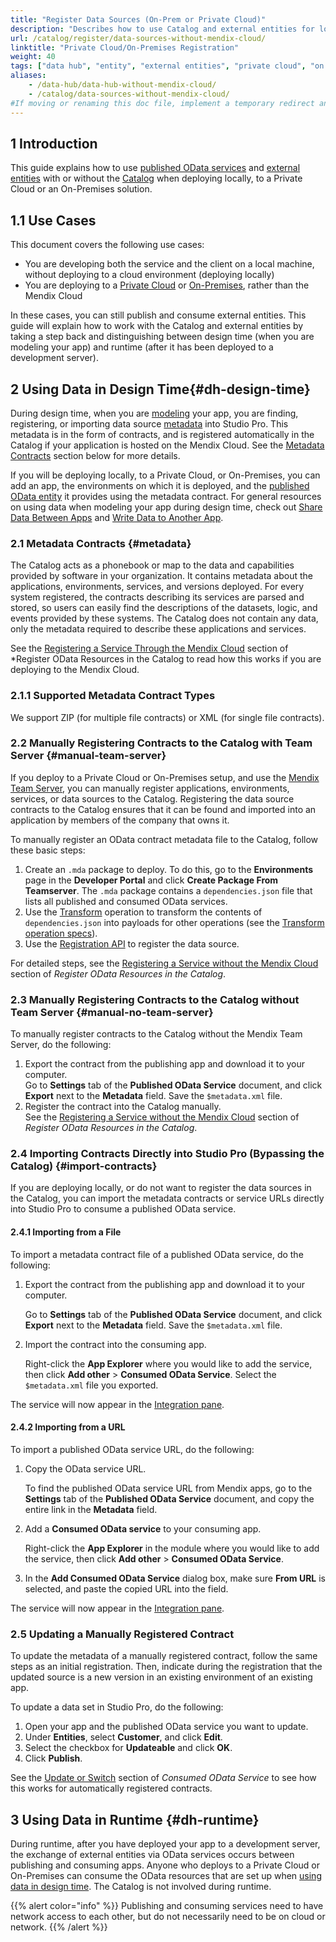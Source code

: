 ```yaml
---
title: "Register Data Sources (On-Prem or Private Cloud)"
description: "Describes how to use Catalog and external entities for local deployments, or for private cloud or on-premises solutions."
url: /catalog/register/data-sources-without-mendix-cloud/
linktitle: "Private Cloud/On-Premises Registration"
weight: 40
tags: ["data hub", "entity", "external entities", "private cloud", "on prem", "local", "studio pro", "consumed OData Service", "Data Hub on prem", "private cloud", "without mendix cloud"]
aliases:
    - /data-hub/data-hub-without-mendix-cloud/
    - /catalog/data-sources-without-mendix-cloud/
#If moving or renaming this doc file, implement a temporary redirect and let the respective team know they should update the URL in the product. See Mapping to Products for more details.
---
```

## 1 Introduction

This guide explains how to use [published OData services](/refguide/published-odata-services/) and [external entities](/refguide/external-entities/) with or without the [Catalog](/catalog/) when deploying locally, to a Private Cloud or an On-Premises solution.

## 1.1 Use Cases

This document covers the following use cases:

* You are developing both the service and the client on a local machine, without deploying to a cloud environment (deploying locally)
* You are deploying to a [Private Cloud](/developerportal/deploy/private-cloud/) or [On-Premises](/developerportal/deploy/on-premises-design/), rather than the Mendix Cloud

In these cases, you can still publish and consume external entities. This guide will explain how to work with the Catalog and external entities by taking a step back and distinguishing between design time (when you are modeling your app) and runtime (after it has been deployed to a development server).

## 2 Using Data in Design Time{#dh-design-time}

During design time, when you are [modeling](/refguide/modeling/) your app, you are finding, registering, or importing data source [metadata](#metadata) into Studio Pro. This metadata is in the form of contracts, and is registered automatically in the Catalog if your application is hosted on the Mendix Cloud. See the [Metadata Contracts](#metadata) section below for more details.

If you will be deploying locally, to a Private Cloud, or On-Premises, you can add an app, the environments on which it is deployed, and the [published OData entity](/refguide/published-odata-entity/) it provides using the metadata contract. For general resources on using data when modeling your app during design time, check out [Share Data Between Apps](/data-hub/share-data/) and [Write Data to Another App](/catalog/write-data/).

### 2.1 Metadata Contracts {#metadata}

The Catalog acts as a phonebook or map to the data and capabilities provided by software in your organization. It contains metadata about the applications, environments, services, and versions deployed. For every system registered, the contracts describing its services are parsed and stored, so users can easily find the descriptions of the datasets, logic, and events provided by these systems. The Catalog does not contain any data, only the metadata required to describe these applications and services.

See the [Registering a Service Through the Mendix Cloud](/catalog/register/register-data/#mendix-cloud) section of *Register OData Resources in the Catalog to read how this works if you are deploying to the Mendix Cloud. 

### 2.1.1 Supported Metadata Contract Types

We support ZIP (for multiple file contracts) or XML (for single file contracts).

### 2.2 Manually Registering Contracts to the Catalog with Team Server {#manual-team-server}

If you deploy to a Private Cloud or On-Premises setup, and use the [Mendix Team Server](/refguide/version-control/#team-server), you can manually register applications, environments, services, or data sources to the Catalog. Registering the data source contracts to the Catalog ensures that it can be found and imported into an application by members of the company that owns it. 

To manually register an OData contract metadata file to the Catalog, follow these basic steps:

1. Create an `.mda` package to deploy. To do this, go to the **Environments** page in the **Developer Portal** and click **Create Package From Teamserver**. The `.mda` package contains a `dependencies.json` file that lists all published and consumed OData services.
2. Use the [Transform](/catalog/register/register-data/#transform-api) operation to transform the contents of `dependencies.json` into payloads for other operations (see the [Transform operation specs](http://datahub-spec.s3-website.eu-central-1.amazonaws.com/registration_v4.html#/Endpoints/post_transform_dependenciesjson)).
3. Use the [Registration API](/apidocs-mxsdk/apidocs/catalog-apis/#registration) to register the data source.

For detailed steps, see the [Registering a Service without the Mendix Cloud](/catalog/register/register-data/#without-mendix-cloud) section of *Register OData Resources in the Catalog*.

### 2.3 Manually Registering Contracts to the Catalog without Team Server {#manual-no-team-server}

To manually register contracts to the Catalog without the Mendix Team Server, do the following:

1. Export the contract from the publishing app and download it to your computer. </br> Go to **Settings** tab of the **Published OData Service** document, and click **Export** next to the **Metadata** field. Save the `$metadata.xml` file.
2. Register the contract into the Catalog manually. </br> See the [Registering a Service without the Mendix Cloud](/catalog/register/register-data/#without-mendix-cloud) section of *Register OData Resources in the Catalog*.

### 2.4 Importing Contracts Directly into Studio Pro (Bypassing the Catalog) {#import-contracts}

If you are deploying locally, or do not want to register the data sources in the Catalog, you can import the metadata contracts or service URLs directly into Studio Pro to consume a published OData service.

#### 2.4.1 Importing from a File

To import a metadata contract file of a published OData service, do the following:

1. Export the contract from the publishing app and download it to your computer.

    Go to **Settings** tab of the **Published OData Service** document, and click **Export** next to the **Metadata** field. Save the `$metadata.xml` file.

2. Import the contract into the consuming app.

    Right-click the **App Explorer** where you would like to add the service, then click **Add other** > **Consumed OData Service**. Select the `$metadata.xml` file you exported.

The service will now appear in the [Integration pane](/refguide/integration-pane/).

#### 2.4.2 Importing from a URL

To import a published OData service URL, do the following:

1. Copy the OData service URL.

    To find the published OData service URL from Mendix apps, go to the **Settings** tab of the **Published OData Service** document, and copy the entire link in the **Metadata** field.

2. Add a **Consumed OData service** to your consuming app.

    Right-click the **App Explorer** in the module where you would like to add the service, then click **Add other** > **Consumed OData Service**.

3. In the **Add Consumed OData Service** dialog box, make sure **From URL** is selected, and paste the copied URL into the field.

The service will now appear in the [Integration pane](/refguide/integration-pane/).

### 2.5 Updating a Manually Registered Contract

To update the metadata of a manually registered contract, follow the same steps as an initial registration. Then, indicate during the registration that the updated source is a new version in an existing environment of an existing app. 

To update a data set in Studio Pro, do the following:

1. Open your app and the published OData service you want to update.
2. Under **Entities**, select **Customer**, and click **Edit**.
3. Select the checkbox for **Updateable** and click **OK**.
4. Click **Publish**.

See the [Update or Switch](/refguide/consumed-odata-service/#update-switch) section of *Consumed OData Service*  to see how this works for automatically registered contracts.

## 3 Using Data in Runtime {#dh-runtime}

During runtime, after you have deployed your app to a development server, the exchange of external entities via OData services occurs between publishing and consuming apps. Anyone who deploys to a Private Cloud or On-Premises can consume the OData resources that are set up when [using data in design time](#dh-design-time). The Catalog is not involved during runtime.

{{% alert color="info" %}}
Publishing and consuming services need to have network access to each other, but do not necessarily need to be on cloud or network. {{% /alert %}}
